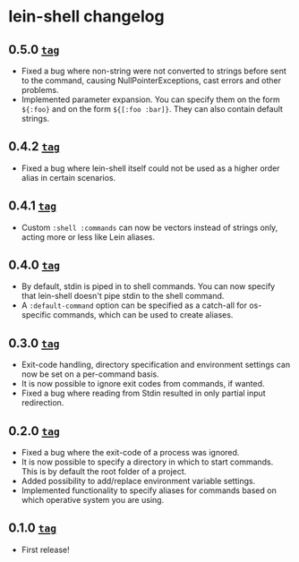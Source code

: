 # lein-shell changelog

## 0.5.0 [`tag`][0.5.0-tag]

* Fixed a bug where non-string were not converted to strings before sent to the
  command, causing NullPointerExceptions, cast errors and other problems.
* Implemented parameter expansion. You can specify them on the form `${:foo}`
  and on the form `${[:foo :bar]}`. They can also contain default strings.

## 0.4.2 [`tag`][0.4.2-tag]

* Fixed a bug where lein-shell itself could not be used as a higher order alias
  in certain scenarios.

## 0.4.1 [`tag`][0.4.1-tag]

* Custom `:shell :commands` can now be vectors instead of strings only, acting
  more or less like Lein aliases.

## 0.4.0 [`tag`][0.4.0-tag]

* By default, stdin is piped in to shell commands. You can now specify that
  lein-shell doesn't pipe stdin to the shell command.
* A `:default-command` option can be specified as a catch-all for os-specific
  commands, which can be used to create aliases.

## 0.3.0 [`tag`][0.3.0-tag]

* Exit-code handling, directory specification and environment settings can now
  be set on a per-command basis.
* It is now possible to ignore exit codes from commands, if wanted.
* Fixed a bug where reading from Stdin resulted in only partial input
  redirection.

## 0.2.0 [`tag`][0.2.0-tag]

* Fixed a bug where the exit-code of a process was ignored.
* It is now possible to specify a directory in which to start commands. This is
  by default the root folder of a project.
* Added possibility to add/replace environment variable settings.
* Implemented functionality to specify aliases for commands based on which
  operative system you are using.

## 0.1.0 [`tag`][0.1.0-tag]

* First release!

[0.5.0-tag]: https://github.com/hyPiRion/lein-shell/tree/0.5.0
[0.4.2-tag]: https://github.com/hyPiRion/lein-shell/tree/0.4.2
[0.4.1-tag]: https://github.com/hyPiRion/lein-shell/tree/0.4.1
[0.4.0-tag]: https://github.com/hyPiRion/lein-shell/tree/0.4.0
[0.3.0-tag]: https://github.com/hyPiRion/lein-shell/tree/0.3.0
[0.2.0-tag]: https://github.com/hyPiRion/lein-shell/tree/0.2.0
[0.1.0-tag]: https://github.com/hyPiRion/lein-shell/tree/0.1.0

